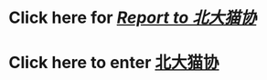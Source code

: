 # Click here for  [_Report to 北大猫协_](https://github.com/007DXR/007DXR.github.io/blob/main/JavaScript%20and%20Html%20Web%20Pages/final_project/project_report.pdf)


# Click here to enter [北大猫协](https://007DXR.github.io/JavaScript%20and%20Html%20Web%20Pages/final_project/association.html)


